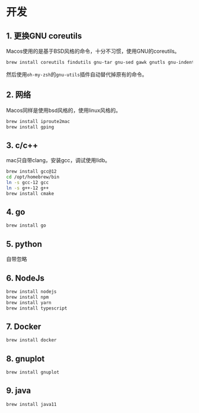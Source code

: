 # 开发

## 1. 更换GNU coreutils

Macos使用的是基于BSD风格的命令，十分不习惯，使用GNU的coreutils。

```sh
brew install coreutils findutils gnu-tar gnu-sed gawk gnutls gnu-indent gnu-getopt grep
```

然后使用`oh-my-zsh`的`gnu-utils`插件自动替代掉原有的命令。

## 2. 网络

Macos同样是使用bsd风格的，使用linux风格的。

```sh
brew install iproute2mac
brew install gping
```

## 3. c/c++

mac只自带clang，安装gcc，调试使用lldb。

```sh
brew install gcc@12
cd /opt/homebrew/bin
ln -s gcc-12 gcc
ln -s g++-12 g++
brew install cmake
```

## 4. go

```sh
brew install go
```

## 5. python

自带忽略

## 6. NodeJs

```sh
brew install nodejs
brew install npm
brew install yarn
brew install typescript
```

## 7. Docker

```sh
brew install docker
```

## 8. gnuplot

```sh
brew install gnuplot
```

## 9. java

```sh
brew install java11
```

